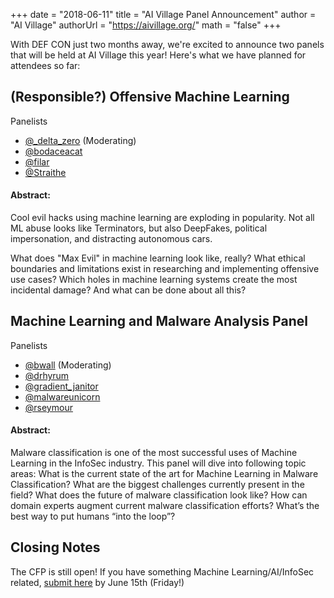 +++
date = "2018-06-11"
title = "AI Village Panel Announcement"
author = "AI Village"
authorUrl = "https://aivillage.org/"
math = "false"
+++

With DEF CON just two months away, we're excited to announce two panels that will be held at AI Village this year! Here's what we have planned for attendees so far:

## (Responsible?) Offensive Machine Learning

Panelists
* [@_delta_zero](https://twitter.com/_delta_zero) (Moderating)
* [@bodaceacat](https://twitter.com/bodaceacat)
* [@filar](https://twitter.com/filar)
* [@Straithe](https://twitter.com/Straithe)

#### Abstract:
Cool evil hacks using machine learning are exploding in popularity. Not all ML abuse looks like Terminators, but also DeepFakes, political impersonation, and distracting autonomous cars.

What does "Max Evil" in machine learning look like, really? What ethical boundaries and limitations exist in researching and implementing offensive use cases? Which holes in machine learning systems create the most incidental damage? And what can be done about all this?

## Machine Learning and Malware Analysis Panel

Panelists
* [@bwall](https://twitter.com/botnet_hunter) (Moderating)
* [@drhyrum](https://twitter.com/drhyrum)
* [@gradient_janitor](#)
* [@malwareunicorn](https://twitter.com/malwareunicorn)
* [@rseymour](https://twitter.com/rseymour)

#### Abstract:
Malware classification is one of the most successful uses of Machine Learning in the InfoSec industry. This panel will dive into following topic areas:
What is the current state of the art for Machine Learning in Malware Classification?
What are the biggest challenges currently present in the field?
What does the future of malware classification look like?
How can domain experts augment current malware classification efforts?  What’s the best way to put humans “into the loop”?

## Closing Notes

The CFP is still open! If you have something Machine Learning/AI/InfoSec related, [submit here](https://docs.google.com/forms/d/e/1FAIpQLSfDzURLjTMoSvjWYDinEu9n1sNc5HOBGWjU5UAzL-aNSjkwjA/viewform) by June 15th (Friday!)
